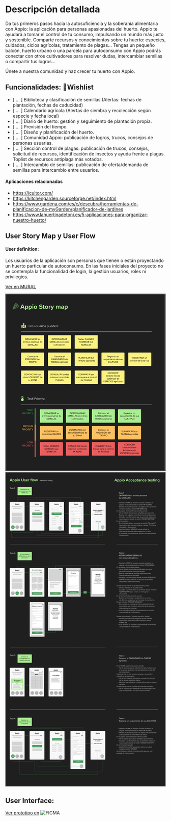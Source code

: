 # Descripción detallada
Da tus primeros pasos hacia la autosuficiencia y la soberanía alimentaria con Appio: la aplicación para personas apasionadas del huerto.
Appio te ayudará a tomar el control de tu consumo, impulsando un mundo más justo y sostenible.
Comparte recursos y conocimientos sobre tu huerto: especies, cuidados, ciclos agrícolas, tratamiento de plagas...
Tengas un pequeño balcón, huerto urbano o una parcela para autoconsumo con Appio podrás conectar con otros cultivadores para resolver dudas, intercambiar semillas o compartir tus logros...

Únete a nuestra comunidad y haz crecer tu huerto con Appio.

## Funcionalidades: 💚Wishlist

- [ ... ] Biblioteca y clasificación de semillas (Alertas: fechas de plantación, fechas de caducidad)
- [ ... ] Calendario agrícola (Alertas de siembra y recolección según especie y fecha local)
- [ ... ] Diario de huerto: gestión y seguimiento de plantación propia.
- [ ... ] Previsión del tiempo.
- [ ... ] Diseño y planificación del huerto.
- [ ... ] Comunidad Appio: publicación de logros, trucos, consejos de personas usuarias.
- [ ... ] Sección control de plagas: publicación de trucos, consejos, solicitud de recursos, identificación de insectos y ayuda frente a plagas. Toplist de recursos antiplaga más votados.
- [ ... ] Intercambio de semillas: publicación de oferta/demanda de semillas  para intercambio entre usuarios.


#### Aplicaciones relacionadas
- https://icultor.com/
- https://kitchengarden.sourceforge.net/index.html
- https://www.gardena.com/es/c/descubra/herramientas-de-planificacion-de-myGarden/planificador-de-jardines
- https://www.lahuertinadetoni.es/5-aplicaciones-para-organizar-nuestro-huerto/

## User Story Map y User Flow
#### User definition:
Los usuarios de la aplicación son personas que tienen o están proyectando un huerto particular de autoconsumo. En las fases iniciales del proyecto no se contempla la funcionalidad de login, la gestión usuarios, roles ni privilegios.

[Ver en MURAL](https://app.mural.co/t/appio3426/m/appio3426/1710620098043/97c69d7dc8d74de37a80f5fbcd6c60aaf8a81306?sender=u4d17ff63ec1d3f769d9d4687)

![Appio Story Map](/docs/imgs/Appio_2024-03-17_22-36-43.png)
![Appio User Flow](/docs/imgs/Appio_2024-03-19_17-23-28.png)

## User Interface:

 [Ver prototipo en](https://www.figma.com/file/6iOLLiQ8v6psUb8yJzibZ8/Appio?type=design&node-id=0%3A1&mode=design&t=nvltldElDq2BYEtr-1) ![FIGMA](https://img.shields.io/badge/Figma-F24E1E?style=for-the-badge&logo=figma&logoColor=white)